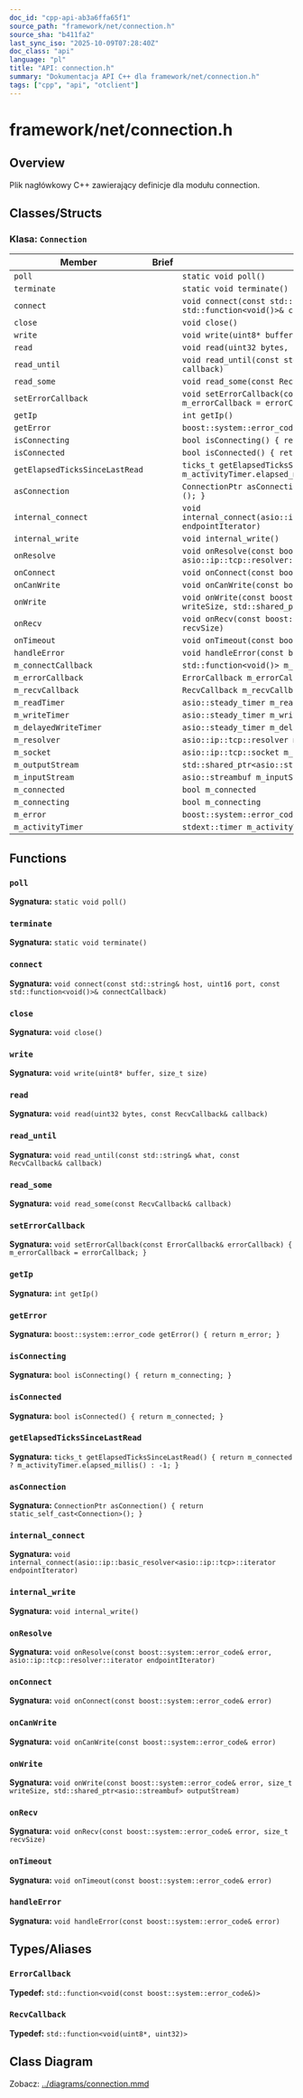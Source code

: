 ```yaml
---
doc_id: "cpp-api-ab3a6ffa65f1"
source_path: "framework/net/connection.h"
source_sha: "b411fa2"
last_sync_iso: "2025-10-09T07:28:40Z"
doc_class: "api"
language: "pl"
title: "API: connection.h"
summary: "Dokumentacja API C++ dla framework/net/connection.h"
tags: ["cpp", "api", "otclient"]
---
```


# framework/net/connection.h

## Overview

Plik nagłówkowy C++ zawierający definicje dla modułu connection.

## Classes/Structs

### Klasa: `Connection`

| Member | Brief | Signature |
|--------|-------|-----------|
| `poll` |  | `static void poll()` |
| `terminate` |  | `static void terminate()` |
| `connect` |  | `void connect(const std::string& host, uint16 port, const std::function<void()>& connectCallback)` |
| `close` |  | `void close()` |
| `write` |  | `void write(uint8* buffer, size_t size)` |
| `read` |  | `void read(uint32 bytes, const RecvCallback& callback)` |
| `read_until` |  | `void read_until(const std::string& what, const RecvCallback& callback)` |
| `read_some` |  | `void read_some(const RecvCallback& callback)` |
| `setErrorCallback` |  | `void setErrorCallback(const ErrorCallback& errorCallback) { m_errorCallback = errorCallback; }` |
| `getIp` |  | `int getIp()` |
| `getError` |  | `boost::system::error_code getError() { return m_error; }` |
| `isConnecting` |  | `bool isConnecting() { return m_connecting; }` |
| `isConnected` |  | `bool isConnected() { return m_connected; }` |
| `getElapsedTicksSinceLastRead` |  | `ticks_t getElapsedTicksSinceLastRead() { return m_connected ? m_activityTimer.elapsed_millis() : -1; }` |
| `asConnection` |  | `ConnectionPtr asConnection() { return static_self_cast<Connection>(); }` |
| `internal_connect` |  | `void internal_connect(asio::ip::basic_resolver<asio::ip::tcp>::iterator endpointIterator)` |
| `internal_write` |  | `void internal_write()` |
| `onResolve` |  | `void onResolve(const boost::system::error_code& error, asio::ip::tcp::resolver::iterator endpointIterator)` |
| `onConnect` |  | `void onConnect(const boost::system::error_code& error)` |
| `onCanWrite` |  | `void onCanWrite(const boost::system::error_code& error)` |
| `onWrite` |  | `void onWrite(const boost::system::error_code& error, size_t writeSize, std::shared_ptr<asio::streambuf> outputStream)` |
| `onRecv` |  | `void onRecv(const boost::system::error_code& error, size_t recvSize)` |
| `onTimeout` |  | `void onTimeout(const boost::system::error_code& error)` |
| `handleError` |  | `void handleError(const boost::system::error_code& error)` |
| `m_connectCallback` |  | `std::function<void()> m_connectCallback` |
| `m_errorCallback` |  | `ErrorCallback m_errorCallback` |
| `m_recvCallback` |  | `RecvCallback m_recvCallback` |
| `m_readTimer` |  | `asio::steady_timer m_readTimer` |
| `m_writeTimer` |  | `asio::steady_timer m_writeTimer` |
| `m_delayedWriteTimer` |  | `asio::steady_timer m_delayedWriteTimer` |
| `m_resolver` |  | `asio::ip::tcp::resolver m_resolver` |
| `m_socket` |  | `asio::ip::tcp::socket m_socket` |
| `m_outputStream` |  | `std::shared_ptr<asio::streambuf> m_outputStream` |
| `m_inputStream` |  | `asio::streambuf m_inputStream` |
| `m_connected` |  | `bool m_connected` |
| `m_connecting` |  | `bool m_connecting` |
| `m_error` |  | `boost::system::error_code m_error` |
| `m_activityTimer` |  | `stdext::timer m_activityTimer` |

## Functions

### `poll`

**Sygnatura:** `static void poll()`

### `terminate`

**Sygnatura:** `static void terminate()`

### `connect`

**Sygnatura:** `void connect(const std::string& host, uint16 port, const std::function<void()>& connectCallback)`

### `close`

**Sygnatura:** `void close()`

### `write`

**Sygnatura:** `void write(uint8* buffer, size_t size)`

### `read`

**Sygnatura:** `void read(uint32 bytes, const RecvCallback& callback)`

### `read_until`

**Sygnatura:** `void read_until(const std::string& what, const RecvCallback& callback)`

### `read_some`

**Sygnatura:** `void read_some(const RecvCallback& callback)`

### `setErrorCallback`

**Sygnatura:** `void setErrorCallback(const ErrorCallback& errorCallback) { m_errorCallback = errorCallback; }`

### `getIp`

**Sygnatura:** `int getIp()`

### `getError`

**Sygnatura:** `boost::system::error_code getError() { return m_error; }`

### `isConnecting`

**Sygnatura:** `bool isConnecting() { return m_connecting; }`

### `isConnected`

**Sygnatura:** `bool isConnected() { return m_connected; }`

### `getElapsedTicksSinceLastRead`

**Sygnatura:** `ticks_t getElapsedTicksSinceLastRead() { return m_connected ? m_activityTimer.elapsed_millis() : -1; }`

### `asConnection`

**Sygnatura:** `ConnectionPtr asConnection() { return static_self_cast<Connection>(); }`

### `internal_connect`

**Sygnatura:** `void internal_connect(asio::ip::basic_resolver<asio::ip::tcp>::iterator endpointIterator)`

### `internal_write`

**Sygnatura:** `void internal_write()`

### `onResolve`

**Sygnatura:** `void onResolve(const boost::system::error_code& error, asio::ip::tcp::resolver::iterator endpointIterator)`

### `onConnect`

**Sygnatura:** `void onConnect(const boost::system::error_code& error)`

### `onCanWrite`

**Sygnatura:** `void onCanWrite(const boost::system::error_code& error)`

### `onWrite`

**Sygnatura:** `void onWrite(const boost::system::error_code& error, size_t writeSize, std::shared_ptr<asio::streambuf> outputStream)`

### `onRecv`

**Sygnatura:** `void onRecv(const boost::system::error_code& error, size_t recvSize)`

### `onTimeout`

**Sygnatura:** `void onTimeout(const boost::system::error_code& error)`

### `handleError`

**Sygnatura:** `void handleError(const boost::system::error_code& error)`

## Types/Aliases

### `ErrorCallback`

**Typedef:** `std::function<void(const boost::system::error_code&)>`

### `RecvCallback`

**Typedef:** `std::function<void(uint8*, uint32)>`

## Class Diagram

Zobacz: [../diagrams/connection.mmd](../diagrams/connection.mmd)
